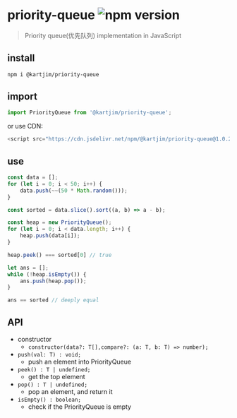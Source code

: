 # priority-queue ![npm version](https://img.shields.io/npm/v/@kartjim/priority-queue?style=flat-square)
> Priority queue(优先队列) implementation in JavaScript

## install
```sh
npm i @kartjim/priority-queue
```

## import
```js
import PriorityQueue from '@kartjim/priority-queue';
```

or use CDN:
```js
<script src="https://cdn.jsdelivr.net/npm/@kartjim/priority-queue@1.0.2/priorityqueue.min.js"></script>
```

## use
```js
const data = [];
for (let i = 0; i < 50; i++) {
    data.push(~~(50 * Math.random()));
}

const sorted = data.slice().sort((a, b) => a - b);

const heap = new PriorityQueue();
for (let i = 0; i < data.length; i++) {
    heap.push(data[i]);
}

heap.peek() === sorted[0] // true

let ans = [];
while (!heap.isEmpty()) {
    ans.push(heap.pop());
}

ans == sorted // deeply equal
```


## API
- constructor
  - `constructor(data?: T[],compare?: (a: T, b: T) => number);`
- `push(val: T) : void;`
  - push an element into PriorityQueue
- `peek() : T | undefined;`
  - get the top element
- `pop() : T | undefined;`
  - pop an element, and return it
- `isEmpty() : boolean;`
  - check if the PriorityQueue is empty


